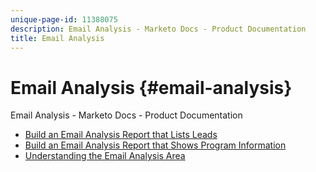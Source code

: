 ```yaml
---
unique-page-id: 11388075
description: Email Analysis - Marketo Docs - Product Documentation
title: Email Analysis
---
```


# Email Analysis {#email-analysis}

Email Analysis - Marketo Docs - Product Documentation

* [Build an Email Analysis Report that Lists Leads](email-analysis/build-an-email-analysis-report-that-lists-leads.md)
* [Build an Email Analysis Report that Shows Program Information](email-analysis/build-an-email-analysis-report-that-shows-program-information.md)
* [Understanding the Email Analysis Area](email-analysis/understanding-the-email-analysis-area.md)

